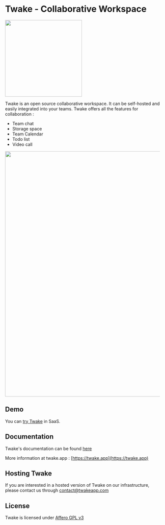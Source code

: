 
# Twake - Collaborative Workspace

<a href="https://twake.app"><img src="https://twake.app/medias/twakeName.png" width=250/></a>

Twake is an open source collaborative workspace. It can be self-hosted and easily integrated into your teams.
Twake offers all the features for collaboration :
- Team chat
- Storage space
- Team Calendar
- Todo list
- Video call


<a href="https://twakeapp.com"><img width=800 src="https://twake.app/medias/features/chat.png"/></a>



## Demo ##

You can <a href="https://web.twake.app"> try Twake</a> in SaaS.


## Documentation

Twake's documentation can be found <a href="https://www.notion.so/Welcome-to-Twake-495f4e5f97464e1c9ef7e969e52ea274">here</a>

More information at twake.app : [https://twake.app](https://twake.app)


## Hosting Twake

If you are interested in a hosted version of Twake on our infrastructure, please contact us through
[contact@twakeapp.com](mailto:contact@twakeapp.com)




## License

Twake is licensed under [Affero GPL v3](http://www.gnu.org/licenses/agpl-3.0.html)
